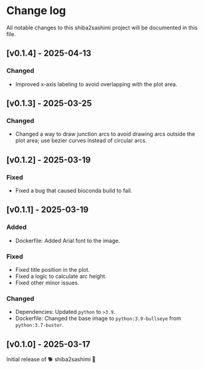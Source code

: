 # Change log

All notable changes to this shiba2sashimi project will be documented in this file.

## [v0.1.4] - 2025-04-13

### Changed

- Improved x-axis labeling to avoid overlapping with the plot area.

## [v0.1.3] - 2025-03-25

### Changed

- Changed a way to draw junction arcs to avoid drawing arcs outside the plot area; use bezier curves instead of circular arcs.

## [v0.1.2] - 2025-03-19

### Fixed

- Fixed a bug that caused bioconda build to fail.

## [v0.1.1] - 2025-03-19

### Added

- Dockerfile: Added Arial font to the image.

### Fixed

- Fixed title position in the plot.
- Fixed a logic to calculate arc height.
- Fixed other minor issues.

### Changed

- Dependencies: Updated `python` to `>3.9`.
- Dockerfile: Changed the base image to `python:3.9-bullseye` from `python:3.7-buster`.

## [v0.1.0] - 2025-03-17

Initial release of 🐕 shiba2sashimi 🍣
